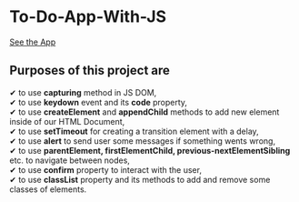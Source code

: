 # To-Do-App-With-JS

[See the App](https://emreozturanli.github.io/To-Do-App-With-JS/)

## Purposes of this project are

✔ to use <b>capturing</b> method in JS DOM,  <br>
✔ to use <b>keydown</b> event and its <b>code</b> property, <br>
✔ to use <b>createElement</b> and <b>appendChild</b> methods to add new element inside of our HTML Document, <br>
✔ to use <b>setTimeout</b> for creating a transition element with a delay, <br>
✔ to use <b>alert</b> to send user some messages if something wents wrong, <br>
✔ to use <b>parentElement, firstElementChild,  previous-nextElementSibling</b> etc. to navigate between nodes, <br>
✔ to use <b>confirm</b> property to interact with the user, <br>
✔ to use  <b>classList</b> property and its methods to add and remove some classes of elements. <br>

